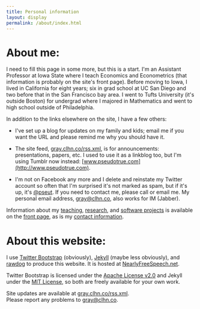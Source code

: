 ```yaml
---
title: Personal information
layout: display
permalink: /about/index.html
---
```


# About me:

I need to fill this page in some more, but this is a start.  I'm an
Assistant Professor at Iowa State where I teach Economics and
Econometrics (that information is probably on the site's front page).
Before moving to Iowa, I lived in California for eight years; six in
grad school at UC San Diego and two before that in the San Francisco
bay area.  I went to Tufts University (it's outside Boston) for
undergrad where I majored in Mathematics and went to high school
outside of Philadelphia.

In addition to the links elsewhere on the site, I have a few others:

* I've set up a blog for updates on my family and kids; email me if
  you want the URL and please remind me why you should have it.

* The site feed, [gray.clhn.co/rss.xml](/rss.xml), is for
  announcements: presentations, papers, etc. I used to use it as a
  linkblog too, but I'm using Tumblr now instead:
  [www.pseudotrue.com](http://www.pseudotrue.com).

* I'm not on Facebook any more and I delete and reinstate my Twitter
  account so often that I'm surprised it's not marked as spam, but if
  it's up, it's [@pseut](https://www.twitter.com/psetu). If you need
  to contact me, please call or email me. My personal email address,
  <gray@clhn.co>, also works for IM (Jabber).

Information about my [teaching](/index.html#Teaching),
[research](/index.html#Research), and [software
projects](/index.html#Software) is available on the [front
page](/index.html), as is my [contact
information](/index.html#Information).

# About this website:

I use [Twitter Bootstrap](http://twitter.github.com/bootstrap)
(obviously), [Jekyll](http://jekyllrb.com/) (maybe less obviously),
and [rawdog](http://offog.org/code/rawdog.html) to produce this
website.  It is hosted at
[NearlyFreeSpeech.net](https://www.nearlyfreespeech.net/).

Twitter Bootstrap is licensed under the [Apache License
v2.0](http://www.apache.org/licenses/LICENSE-2.0) and Jekyll under the
[MIT License](http://opensource.org/licenses/MIT), so both are freely
available for your own work.

Site updates are available at [gray.clhn.co/rss.xml](/rss.xml).  
Please report any problems to <gray@clhn.co>.
